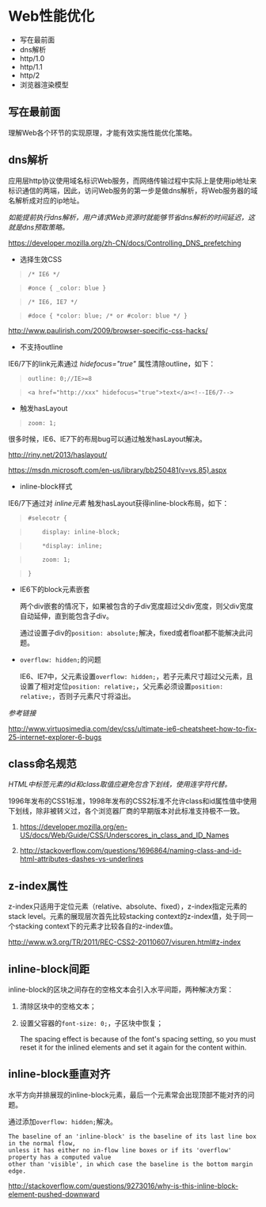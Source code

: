 # Web性能优化 #
- 写在最前面
- dns解析
- http/1.0
- http/1.1
- http/2
- 浏览器渲染模型


## 写在最前面 ##

理解Web各个环节的实现原理，才能有效实施性能优化策略。


## dns解析 ##

应用层http协议使用域名标识Web服务，而网络传输过程中实际上是使用ip地址来标识通信的两端，因此，访问Web服务的第一步是做dns解析，将Web服务器的域名解析成对应的ip地址。

*如能提前执行dns解析，用户请求Web资源时就能够节省dns解析的时间延迟，这就是dns预取策略。*

<https://developer.mozilla.org/zh-CN/docs/Controlling_DNS_prefetching>


- 选择生效CSS

>    `/* IE6 */`

>    `#once { _color: blue }`

>    `/* IE6, IE7 */`

>    `#doce { *color: blue; /* or #color: blue */ }`

<http://www.paulirish.com/2009/browser-specific-css-hacks/> 

- 不支持outline

IE6/7下的link元素通过 *hidefocus="true"* 属性清除outline，如下：

>    `outline: 0;//IE>=8`

>    `<a href="http://xxx" hidefocus="true">text</a><!--IE6/7-->`


- 触发hasLayout

>    `zoom: 1;`

很多时候，IE6、IE7下的布局bug可以通过触发hasLayout解决。

<http://riny.net/2013/haslayout/>

<https://msdn.microsoft.com/en-us/library/bb250481(v=vs.85).aspx>

- inline-block样式

IE6/7下通过对 *inline元素* 触发hasLayout获得inline-block布局，如下：

>    `#selecotr {`

>    `    display: inline-block;`

>    `    *display: inline;`

>    `    zoom: 1;`

>    `}`


- IE6下的block元素嵌套

    两个div嵌套的情况下，如果被包含的子div宽度超过父div宽度，则父div宽度自动延伸，直到能包含子div。

    通过设置子div的`position: absolute;`解决，fixed或者float都不能解决此问题。

- `overflow: hidden;`的问题

    IE6、IE7中，父元素设置`overflow: hidden;`，若子元素尺寸超过父元素，且设置了相对定位`position: relative;`，父元素必须设置`position: relative;`，否则子元素尺寸将溢出。

*参考链接*

<http://www.virtuosimedia.com/dev/css/ultimate-ie6-cheatsheet-how-to-fix-25-internet-explorer-6-bugs>


## class命名规范 ##

*HTML中标签元素的id和class取值应避免包含下划线，使用连字符代替。*

1996年发布的CSS1标准，1998年发布的CSS2标准不允许class和id属性值中使用下划线，除非被转义过，各个浏览器厂商的早期版本对此标准支持极不一致。

1. <https://developer.mozilla.org/en-US/docs/Web/Guide/CSS/Underscores_in_class_and_ID_Names>

2. <http://stackoverflow.com/questions/1696864/naming-class-and-id-html-attributes-dashes-vs-underlines>


## z-index属性 ##

z-index只适用于定位元素（relative、absolute、fixed），z-index指定元素的stack level。元素的展现层次首先比较stacking context的z-index值，处于同一个stacking context下的元素才比较各自的z-index值。

<http://www.w3.org/TR/2011/REC-CSS2-20110607/visuren.html#z-index>


## inline-block间距 ##

inline-block的区块之间存在的空格文本会引入水平间距，两种解决方案：

1. 清除区块中的空格文本；
2. 设置父容器的`font-size: 0;`，子区块中恢复；

    The spacing effect is because of the font's spacing setting, 
    so you must reset it for the inlined elements and set it again for the content within.


## inline-block垂直对齐 ##

水平方向并排展现的inline-block元素，最后一个元素常会出现顶部不能对齐的问题。

通过添加`overflow: hidden;`解决。

    The baseline of an 'inline-block' is the baseline of its last line box in the normal flow, 
    unless it has either no in-flow line boxes or if its 'overflow' property has a computed value 
    other than 'visible', in which case the baseline is the bottom margin edge.

<http://stackoverflow.com/questions/9273016/why-is-this-inline-block-element-pushed-downward>


